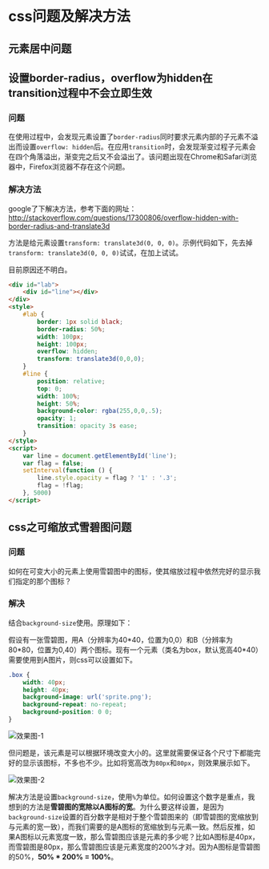# css问题及解决方法

## 元素居中问题



## 设置border-radius，overflow为hidden在transition过程中不会立即生效

### 问题

在使用过程中，会发现元素设置了`border-radius`同时要求元素内部的子元素不溢出而设置`overflow: hidden`后。在应用`transition`时，会发现渐变过程子元素会在四个角落溢出，渐变完之后又不会溢出了。该问题出现在Chrome和Safari浏览器中，Firefox浏览器不存在这个问题。

### 解决方法

google了下解决方法，参考下面的网址： http://stackoverflow.com/questions/17300806/overflow-hidden-with-border-radius-and-translate3d

方法是给元素设置`transform: translate3d(0, 0, 0)`。示例代码如下，先去掉`transform: translate3d(0, 0, 0)`试试，在加上试试。

目前原因还不明白。

```html
<div id="lab">
    <div id="line"></div>
</div>
<style>
    #lab {
        border: 1px solid black;
        border-radius: 50%;
        width: 100px;
        height: 100px;
        overflow: hidden;
        transform: translate3d(0,0,0);
    }
    #line {
        position: relative;
        top: 0;
        width: 100%;
        height: 50%;
        background-color: rgba(255,0,0,.5);
        opacity: 1;
        transition: opacity 3s ease;
    }
</style>
<script>
    var line = document.getElementById('line');
    var flag = false;
    setInterval(function () {
        line.style.opacity = flag ? '1' : '.3';
        flag = !flag;
    }, 5000)
</script>
```

## css之可缩放式雪碧图问题

### 问题

如何在可变大小的元素上使用雪碧图中的图标，使其缩放过程中依然完好的显示我们指定的那个图标？

### 解决

结合`background-size`使用。原理如下：

假设有一张雪碧图，用A（分辨率为40\*40，位置为0,0）和B（分辨率为80\*80，位置为0,40）两个图标。现有一个元素（类名为box，默认宽高40\*40）需要使用到A图片，则css可以设置如下。

```css
.box {
    width: 40px;
    height: 40px;
    background-image: url('sprite.png');
    background-repeat: no-repeat;
    background-position: 0 0;
}
```

![效果图-1](img/background-sprite-1.png)

但问题是，该元素是可以根据环境改变大小的。这里就需要保证各个尺寸下都能完好的显示该图标，不多也不少。比如将宽高改为`80px`和`80px`，则效果展示如下。

![效果图-2](img/background-sprite-2.png)

解决方法是设置`background-size`，使用`%`为单位。如何设置这个数字是重点，我想到的方法是**雪碧图的宽除以A图标的宽**。为什么要这样设置，是因为`background-size`设置的百分数字是相对于整个雪碧图来的（即雪碧图的宽缩放到与元素的宽一致），而我们需要的是A图标的宽缩放到与元素一致。然后反推，如果A图标以元素宽度一致，那么雪碧图应该是元素的多少呢？比如A图标是40px，而雪碧图是80px，那么雪碧图应该是元素宽度的200%才对。因为A图标是雪碧图的50%，**50% * 200% = 100%**。


